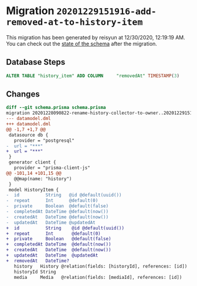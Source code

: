 # Migration `20201229151916-add-removed-at-to-history-item`

This migration has been generated by reisyun at 12/30/2020, 12:19:19 AM.
You can check out the [state of the schema](./schema.prisma) after the migration.

## Database Steps

```sql
ALTER TABLE "history_item" ADD COLUMN     "removedAt" TIMESTAMP(3)
```

## Changes

```diff
diff --git schema.prisma schema.prisma
migration 20201228090822-rename-history-collector-to-owner..20201229151916-add-removed-at-to-history-item
--- datamodel.dml
+++ datamodel.dml
@@ -1,7 +1,7 @@
 datasource db {
   provider = "postgresql"
-  url = "***"
+  url = "***"
 }
 generator client {
   provider = "prisma-client-js"
@@ -101,14 +101,15 @@
   @@map(name: "history")
 }
 model HistoryItem {
-  id          String   @id @default(uuid())
-  repeat      Int      @default(0)
-  private     Boolean  @default(false)
-  completedAt DateTime @default(now())
-  createdAt   DateTime @default(now())
-  updatedAt   DateTime @updatedAt
+  id          String    @id @default(uuid())
+  repeat      Int       @default(0)
+  private     Boolean   @default(false)
+  completedAt DateTime  @default(now())
+  createdAt   DateTime  @default(now())
+  updatedAt   DateTime  @updatedAt
+  removedAt   DateTime?
   history   History @relation(fields: [historyId], references: [id])
   historyId String
   media     Media   @relation(fields: [mediaId], references: [id])
```


